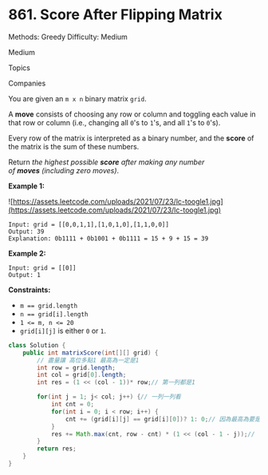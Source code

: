 # 861. Score After Flipping Matrix

Methods: Greedy
Difficulty: Medium

Medium

Topics

Companies

You are given an `m x n` binary matrix `grid`.

A **move** consists of choosing any row or column and toggling each value in that row or column (i.e., changing all `0`'s to `1`'s, and all `1`'s to `0`'s).

Every row of the matrix is interpreted as a binary number, and the **score** of the matrix is the sum of these numbers.

Return *the highest possible **score** after making any number of **moves** (including zero moves)*.

**Example 1:**

![https://assets.leetcode.com/uploads/2021/07/23/lc-toogle1.jpg](https://assets.leetcode.com/uploads/2021/07/23/lc-toogle1.jpg)

```
Input: grid = [[0,0,1,1],[1,0,1,0],[1,1,0,0]]
Output: 39
Explanation: 0b1111 + 0b1001 + 0b1111 = 15 + 9 + 15 = 39

```

**Example 2:**

```
Input: grid = [[0]]
Output: 1

```

**Constraints:**

- `m == grid.length`
- `n == grid[i].length`
- `1 <= m, n <= 20`
- `grid[i][j]` is either `0` or `1`.

```java
class Solution {
    public int matrixScore(int[][] grid) {
        // 盡量讓 高位多點1 最高為一定是1
        int row = grid.length;
        int col = grid[0].length;
        int res = (1 << (col - 1))* row;// 第一列都是1

        for(int j = 1; j< col; j++) {// 一列一列看
            int cnt = 0;
            for(int i = 0; i < row; i++) {
                cnt += (grid[i][j] == grid[i][0])? 1: 0;// 因為最高為要是1 判斷是否相同 當有反轉->必然為1 統計1個數
            }
            res += Math.max(cnt, row - cnt) * (1 << (col - 1 - j));// 
        }
        return res;
    }
}
```